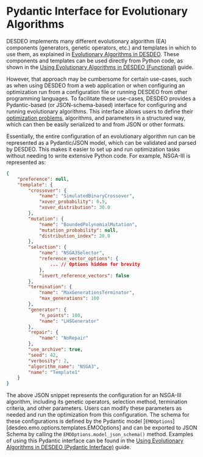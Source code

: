 # Pydantic Interface for Evolutionary Algorithms

DESDEO implements many different evolutionary algorithm (EA) components (generators, genetic operators, etc.) and templates in which to use them, as explained in [Evolutionary Algorithms in DESDEO](../templates_and_pub_sub). These components and templates can be used directly from Python code, as shown in the [Using Evolutionary Algorithms in DESDEO (Functional)](../../howtoguides/ea) guide.
 
However, that approach may be cumbersome for certain use-cases, such as when using DESDEO from a web application or when configuring an optimization run from a configuration file or running DESDEO from other programming languages. To facilitate these use-cases, DESDEO provides a Pydantic-based (or JSON-schema-based) interface for configuring and running evolutionary algorithms. This interface allows users to define their [optimization problems](../problem_format), algorithms, and parameters in a structured way, which can then be easily serialized to and from JSON or other formats.

Essentially, the entire configuration of an evolutionary algorithm run can be represented as a Pydantic/JSON model, which can be validated and parsed by DESDEO. This makes it easier to set up and run optimization tasks without needing to write extensive Python code. For example, NSGA-III is represented as:

```json
{
    "preference": null,
    "template": {
        "crossover": {
            "name": "SimulatedBinaryCrossover",
            "xover_probability": 0.5,
            "xover_distribution": 30.0
        },
        "mutation": {
            "name": "BoundedPolynomialMutation",
            "mutation_probability": null,
            "distribution_index": 20.0
        },
        "selection": {
            "name": "NSGA3Selector",
            "reference_vector_options": {
                ... // Options hidden for brevity
            },
            "invert_reference_vectors": false
        },
        "termination": {
            "name": "MaxGenerationsTerminator",
            "max_generations": 100
        },
        "generator": {
            "n_points": 100,
            "name": "LHSGenerator"
        },
        "repair": {
            "name": "NoRepair"
        },
        "use_archive": true,
        "seed": 42,
        "verbosity": 2,
        "algorithm_name": "NSGA3",
        "name": "Template1"
    }
}
```

The above JSON snippet represents the configuration for an NSGA-III algorithm, including its genetic operators, selection method, termination criteria, and other parameters. Users can modify these parameters as needed and run the optimization from this configuration. The schema for these configurations is defined by the Pydantic model [`EMOOptions`][desdeo.emo.options.templates.EMOOptions] and can be exported to JSON Schema by calling the `EMOOptions.model_json_schema()` method.
Examples of using this Pydantic interface can be found in the [Using Evolutionary Algorithms in DESDEO (Pydantic Interface)](../../howtoguides/ea_options) guide. 